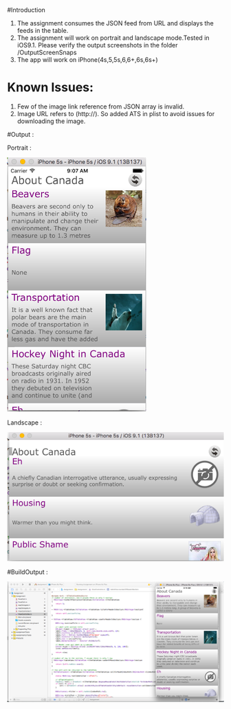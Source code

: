 #Introduction
1. The assignment consumes the JSON feed from URL and displays the feeds in the table.
2. The assignment will work on portrait and landscape mode.Tested in iOS9.1. Please verify the output screenshots in the folder /OutputScreenSnaps
3. The app will work on iPhone(4s,5,5s,6,6+,6s,6s+)

# Known Issues:

1. Few of the image link reference from JSON array is invalid.
2. Image URL refers to (http://). So added ATS in plist to avoid issues for downloading the image.

#Output :

Portrait :

![ScreenShot](https://github.com/smanojarun87/AssignmentManoj/blob/master/OutputScreenSnaps/5sPortrait.png
)

Landscape :

![ScreenShot](https://github.com/smanojarun87/AssignmentManoj/blob/master/OutputScreenSnaps/5sLandscape.png)

#BuildOutput :

![ScreenShot](https://github.com/smanojarun87/AssignmentManoj/blob/master/OutputScreenSnaps/BuildWithoutError.png)
